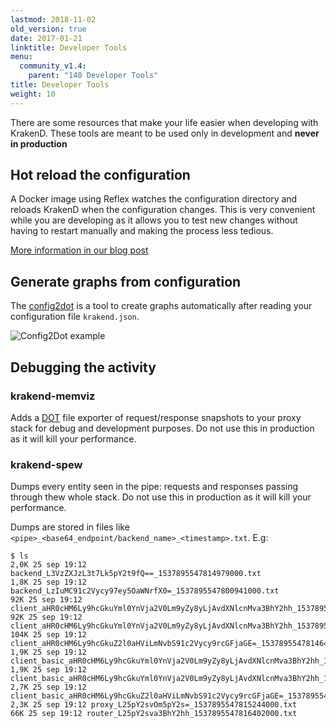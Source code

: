 ```yaml
---
lastmod: 2018-11-02
old_version: true
date: 2017-01-21
linktitle: Developer Tools
menu:
  community_v1.4:
    parent: "140 Developer Tools"
title: Developer Tools
weight: 10
---
```


There are some resources that make your life easier when developing with KrakenD. These tools are meant to be used only in development and **never in production**

## Hot reload the configuration
A Docker image using Reflex watches the configuration directory and reloads KrakenD when the configuration changes. This is very convenient while you are developing as it allows you to test new changes without having to restart manually and making the process less tedious.

[More information in our blog post](https://www.krakend.io/blog/reloading-the-krakend-configuration/)

## Generate graphs from configuration
The [config2dot](https://github.com/krakend/krakend-config2dot) is a tool to create graphs automatically after reading your configuration file `krakend.json`.

![Config2Dot example](https://github.com/krakend/krakend-config2dot/blob/master/docs/config_1.png?raw=true)

## Debugging the activity
### krakend-memviz
Adds a [DOT](https://en.wikipedia.org/wiki/DOT_(graph_description_language)) file exporter of request/response snapshots to your proxy stack for debug and development purposes. Do not use this in production as it will kill your performance.


### krakend-spew
Dumps every entity seen in the pipe: requests and responses passing through thew whole stack. Do not use this in production as it will kill your performance.

Dumps are stored in files like `<pipe>_<base64_endpoint/backend_name>_<timestamp>.txt`. E.g:

    $ ls
    2,0K 25 sep 19:12 backend_L3VzZXJzL3t7Lk5pY2t9fQ==_1537895547814979000.txt
    1,8K 25 sep 19:12 backend_LzIuMC91c2Vycy97ey5OaWNrfX0=_1537895547800941000.txt
    92K 25 sep 19:12 client_aHR0cHM6Ly9hcGkuYml0YnVja2V0Lm9yZy8yLjAvdXNlcnMva3BhY2hh_1537895547798571000.txt
    92K 25 sep 19:12 client_aHR0cHM6Ly9hcGkuYml0YnVja2V0Lm9yZy8yLjAvdXNlcnMva3BhY2hh_1537895547800824000.txt
    104K 25 sep 19:12 client_aHR0cHM6Ly9hcGkuZ2l0aHViLmNvbS91c2Vycy9rcGFjaGE=_1537895547814647000.txt
    1,9K 25 sep 19:12 client_basic_aHR0cHM6Ly9hcGkuYml0YnVja2V0Lm9yZy8yLjAvdXNlcnMva3BhY2hh_1537895547796264000.txt
    1,9K 25 sep 19:12 client_basic_aHR0cHM6Ly9hcGkuYml0YnVja2V0Lm9yZy8yLjAvdXNlcnMva3BhY2hh_1537895547798755000.txt
    2,7K 25 sep 19:12 client_basic_aHR0cHM6Ly9hcGkuZ2l0aHViLmNvbS91c2Vycy9rcGFjaGE=_1537895547812621000.txt
    2,3K 25 sep 19:12 proxy_L25pY2svOm5pY2s=_1537895547815244000.txt
    66K 25 sep 19:12 router_L25pY2sva3BhY2hh_1537895547816402000.txt